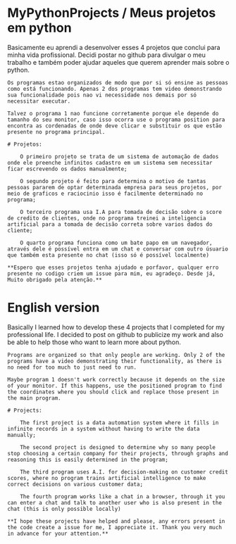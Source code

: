 # MyPythonProjects / Meus projetos em python

 Basicamente eu aprendi a desenvolver esses 4 projetos que conclui para minha vida profissional. Decidi postar no github para divulgar o meu trabalho e também poder ajudar aqueles que querem aprender mais sobre o python.

    Os programas estao organizados de modo que por si só ensine as pessoas como está funcionando. Apenas 2 dos programas tem video demonstrando sua funcionalidade pois nao vi necessidade nos demais por só necessitar executar.

    Talvez o programa 1 nao funcione corretamente porque ele depende do tamanho do seu monitor, caso isso ocorra use o programa position para encontra as cordenadas de onde deve clicar e substituir os que estão presente no programa principal.

    # Projetos:
        
        O primeiro projeto se trata de um sistema de automação de dados onde ele preenche infinitos cadastro em um sistema sem necessitar ficar escrevendo os dados manualmente;

        O segundo projeto é feito para determina o motivo de tantas pessoas pararem de optar determinada empresa para seus projetos, por meio de graficos e raciocinio isso é facilmente determinado no programa;

        O terceiro programa usa I.A para tomada de decisão sobre o score de credito de clientes, onde no programa treinei a inteligencia artificial para a tomada de decisão correta sobre varios dados do cliente;

        O quarto programa funciona como um bate papo em um navegador, através dele é possível entra em um chat e conversar com outro úsuario que também esta presente no chat (isso só é possível localmente)

    **Espero que esses projetos tenha ajudado e porfavor, qualquer erro presente no codigo criem um issue para mim, eu agradeço. Desde já, Muito obrigado pela atenção.**

 # English version

Basically I learned how to develop these 4 projects that I completed for my professional life. I decided to post on github to publicize my work and also be able to help those who want to learn more about python.

    Programs are organized so that only people are working. Only 2 of the programs have a video demonstrating their functionality, as there is no need for too much to just need to run.

    Maybe program 1 doesn't work correctly because it depends on the size of your monitor. If this happens, use the positioned program to find the coordinates where you should click and replace those present in the main program.

    # Projects:
        
        The first project is a data automation system where it fills in infinite records in a system without having to write the data manually;

        The second project is designed to determine why so many people stop choosing a certain company for their projects, through graphs and reasoning this is easily determined in the program;

        The third program uses A.I. for decision-making on customer credit scores, where no program trains artificial intelligence to make correct decisions on various customer data;

        The fourth program works like a chat in a browser, through it you can enter a chat and talk to another user who is also present in the chat (this is only possible locally)

    **I hope these projects have helped and please, any errors present in the code create a issue for me, I appreciate it. Thank you very much in advance for your attention.**
    